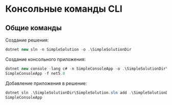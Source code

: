 # Консольные команды CLI

## Общие команды

Создание решения:

```csharp
dotnet new sln -n SimpleSolution -o .\SimpleSolutionDir
```

Создание консольного приложения:

```csharp
dotnet new console -lang c# -n SimpleConsoleApp -o .\SimpleSolutionDir\
SimpleConsoleApp -f net5.0
```

Добавление приложения в решение:

```csharp
dotnet sln .\SimpleSolutionDir\SimpleSolution.sln add .\SimpleSolutionDir\
SimpleConsoleApp
```


